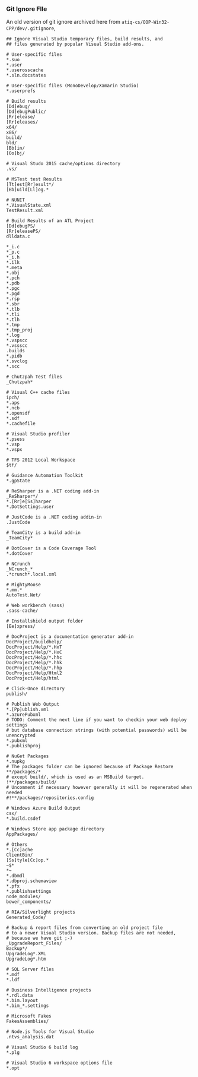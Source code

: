 ### Git Ignore FIle

An old version of git ignore archived here from `atiq-cs/OOP-Win32-CPP/dev/.gitignore`,

    ## Ignore Visual Studio temporary files, build results, and
    ## files generated by popular Visual Studio add-ons.

    # User-specific files
    *.suo
    *.user
    *.userosscache
    *.sln.docstates

    # User-specific files (MonoDevelop/Xamarin Studio)
    *.userprefs

    # Build results
    [Dd]ebug/
    [Dd]ebugPublic/
    [Rr]elease/
    [Rr]eleases/
    x64/
    x86/
    build/
    bld/
    [Bb]in/
    [Oo]bj/

    # Visual Studo 2015 cache/options directory
    .vs/

    # MSTest test Results
    [Tt]est[Rr]esult*/
    [Bb]uild[Ll]og.*

    # NUNIT
    *.VisualState.xml
    TestResult.xml

    # Build Results of an ATL Project
    [Dd]ebugPS/
    [Rr]eleasePS/
    dlldata.c

    *_i.c
    *_p.c
    *_i.h
    *.ilk
    *.meta
    *.obj
    *.pch
    *.pdb
    *.pgc
    *.pgd
    *.rsp
    *.sbr
    *.tlb
    *.tli
    *.tlh
    *.tmp
    *.tmp_proj
    *.log
    *.vspscc
    *.vssscc
    .builds
    *.pidb
    *.svclog
    *.scc

    # Chutzpah Test files
    _Chutzpah*

    # Visual C++ cache files
    ipch/
    *.aps
    *.ncb
    *.opensdf
    *.sdf
    *.cachefile

    # Visual Studio profiler
    *.psess
    *.vsp
    *.vspx

    # TFS 2012 Local Workspace
    $tf/

    # Guidance Automation Toolkit
    *.gpState

    # ReSharper is a .NET coding add-in
    _ReSharper*/
    *.[Rr]e[Ss]harper
    *.DotSettings.user

    # JustCode is a .NET coding addin-in
    .JustCode

    # TeamCity is a build add-in
    _TeamCity*

    # DotCover is a Code Coverage Tool
    *.dotCover

    # NCrunch
    _NCrunch_*
    .*crunch*.local.xml

    # MightyMoose
    *.mm.*
    AutoTest.Net/

    # Web workbench (sass)
    .sass-cache/

    # Installshield output folder
    [Ee]xpress/

    # DocProject is a documentation generator add-in
    DocProject/buildhelp/
    DocProject/Help/*.HxT
    DocProject/Help/*.HxC
    DocProject/Help/*.hhc
    DocProject/Help/*.hhk
    DocProject/Help/*.hhp
    DocProject/Help/Html2
    DocProject/Help/html

    # Click-Once directory
    publish/

    # Publish Web Output
    *.[Pp]ublish.xml
    *.azurePubxml
    # TODO: Comment the next line if you want to checkin your web deploy settings 
    # but database connection strings (with potential passwords) will be unencrypted
    *.pubxml
    *.publishproj

    # NuGet Packages
    *.nupkg
    # The packages folder can be ignored because of Package Restore
    **/packages/*
    # except build/, which is used as an MSBuild target.
    !**/packages/build/
    # Uncomment if necessary however generally it will be regenerated when needed
    #!**/packages/repositories.config

    # Windows Azure Build Output
    csx/
    *.build.csdef

    # Windows Store app package directory
    AppPackages/

    # Others
    *.[Cc]ache
    ClientBin/
    [Ss]tyle[Cc]op.*
    ~$*
    *~
    *.dbmdl
    *.dbproj.schemaview
    *.pfx
    *.publishsettings
    node_modules/
    bower_components/

    # RIA/Silverlight projects
    Generated_Code/

    # Backup & report files from converting an old project file
    # to a newer Visual Studio version. Backup files are not needed,
    # because we have git ;-)
    _UpgradeReport_Files/
    Backup*/
    UpgradeLog*.XML
    UpgradeLog*.htm

    # SQL Server files
    *.mdf
    *.ldf

    # Business Intelligence projects
    *.rdl.data
    *.bim.layout
    *.bim_*.settings

    # Microsoft Fakes
    FakesAssemblies/

    # Node.js Tools for Visual Studio
    .ntvs_analysis.dat

    # Visual Studio 6 build log
    *.plg

    # Visual Studio 6 workspace options file
    *.opt
